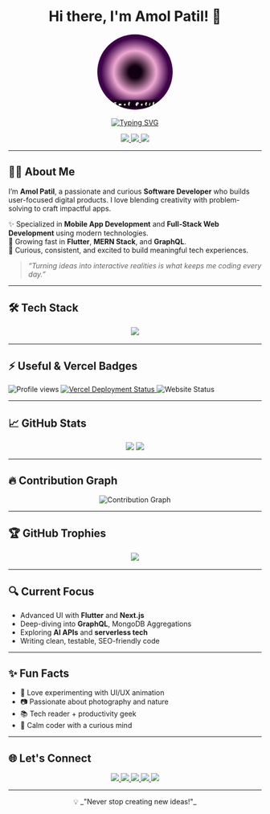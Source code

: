 <h1 align="center">Hi there, I'm Amol Patil! 👋</h1>

<!-- ✅ Typing animation (works on GitHub) 
[![Typing SVG](https://readme-typing-svg.demolab.com?font=Fira+Code&pause=1000&width=435&lines=%F0%9F%91%8B+Hi%2C+I'm+Amol+Patil;+%F0%9F%92%BB+Software+Developer;%7C+Flutter+%7C+Android+%7C+iOS+%7C+MERN+;MongoDB%2C+Express%2C+React%2C+Node;%7C+Next.js+%7C+GraphQL;%F0%9F%9A%80+Let's+Build+Something+Amazing!)](https://git.io/typing-svg)


parmalink

https://readme-typing-svg.demolab.com/demo/?size=50&center=true&vCenter=true&width=1200&height=100&lines=%F0%9F%91%8B+Hi%2C+I'm+Amol+Patil;+%F0%9F%92%BB+Software+Developer;%7C+Flutter+%7C+Android+%7C+iOS+%7C+MERN+%7C;MongoDB%2C+Express%2C+React%2C+Node;%7C+Next.js+%7C+GraphQL+%7C;%F0%9F%9A%80+Let's+Build+Something+Amazing!
-->

<!-- 👤 Profile picture -->
<p align="center">
  <img src="./images/amol.gif" width="150" height="150" alt="Amol Patil Profile Picture"  style="border-radius: 50%;" />
 <!--  <img src="https://avatars.githubusercontent.com/u/103609908?v=4" width="150" height="150" style="border-radius: 50%" alt="Amol Patil Profile Picture" />-->
</p>
<!-- ✅ Typing animation (works on GitHub) -->
<p align="center">
<a href="https://git.io/typing-svg"><img src="https://readme-typing-svg.demolab.com?font=Fira+Code&size=50&pause=1000&center=true&vCenter=true&width=1200&height=100&lines=%F0%9F%91%8B+Hi%2C+I'm+Amol+Patil;+%F0%9F%92%BB+Software+Developer;%7C+Flutter+%7C+Android+%7C+iOS+%7C+MERN+%7C;MongoDB%2C+Express%2C+React%2C+Node;%7C+Next.js+%7C+GraphQL+%7C;%F0%9F%9A%80+Let's+Build+Something+Amazing!" alt="Typing SVG" /></a>
</p>
  <!-- 🔗 Social badges -->
<p align="center">
  <a href="https://devamolpatil.in">
    <img src="https://img.shields.io/badge/Portfolio-devamolpatil.in-orange?style=flat-square&logo=google-chrome" />
  </a>
  <a href="https://linkedin.com/in/amol-patil-372641165">
    <img src="https://img.shields.io/badge/LinkedIn-Amol%20Patil-blue?style=flat-square&logo=linkedin" />
  </a>
  <a href="https://x.com/amol1781994">
    <img src="https://img.shields.io/badge/Twitter-@amol1781994-1DA1F2?style=flat-square&logo=twitter" />
  </a>
</p>

---

## 👨‍💻 About Me

I’m **Amol Patil**, a passionate and curious **Software Developer** who builds user-focused digital products. I love blending creativity with problem-solving to craft impactful apps.

✨ Specialized in **Mobile App Development** and **Full-Stack Web Development** using modern technologies.  
🚀 Growing fast in **Flutter**, **MERN Stack**, and **GraphQL**.  
🧩 Curious, consistent, and excited to build meaningful tech experiences.

> _“Turning ideas into interactive realities is what keeps me coding every day.”_

---

## 🛠️ Tech Stack

<div align="center">
  <img src="https://skillicons.dev/icons?i=flutter,dart,androidstudio,kotlin,swift,java,js,ts,react,nextjs,nodejs,express,graphql,mongodb,figma,vscode,git,github,xcode,html,css" />
</div>

---

## ⚡ Useful & Vercel Badges

<p>
  <img src="https://komarev.com/ghpvc/?username=AmolPatil-Git&style=flat-square&color=blue" alt="Profile views" />
  <a href="https://devamolpatil.in">
    <img src="https://vercelbadge.vercel.app/api/devamolpatil.in" alt="Vercel Deployment Status" />
  </a>
  <img src="https://img.shields.io/website?down_color=red&down_message=offline&up_color=green&up_message=online&url=https%3A%2F%2Fdevamolpatil.in" alt="Website Status" />
</p>

---

## 📈 GitHub Stats

<p align="center">
  <img src="https://github-readme-stats.vercel.app/api?username=AmolPatil-Git&show_icons=true&theme=github_dark&hide=prs&count_private=true" height="165" />
  <img src="https://github-readme-stats.vercel.app/api/top-langs/?username=AmolPatil-Git&layout=compact&theme=github_dark" height="165" />
</p>

---

## 🔥 Contribution Graph

<p align="center">
  <img src="https://github-readme-activity-graph.vercel.app/graph?username=AmolPatil-Git&theme=react-dark" alt="Contribution Graph" />
</p>

---

## 🏆 GitHub Trophies

<p align="center">
  <img src="https://github-profile-trophy.vercel.app/?username=AmolPatil-Git&theme=onedark&no-frame=true&column=6&margin-w=10&margin-h=10" />
</p>

---

## 🔍 Current Focus

- Advanced UI with **Flutter** and **Next.js**  
- Deep-diving into **GraphQL**, MongoDB Aggregations  
- Exploring **AI APIs** and **serverless tech**  
- Writing clean, testable, SEO-friendly code

---

## ✨ Fun Facts

- 🎨 Love experimenting with UI/UX animation  
- 📷 Passionate about photography and nature  
- 📚 Tech reader + productivity geek  
- 🧘 Calm coder with a curious mind  

---

## 🌐 Let's Connect

<p align="center">
  <a href="mailto:devamolpatil.in@gmail.com">
    <img src="https://img.shields.io/badge/Email-devamolpatil.in@gmail.com-red?style=for-the-badge&logo=gmail" />
  </a>
  <a href="https://devamolpatil.in">
    <img src="https://img.shields.io/badge/Portfolio-devamolpatil.in-orange?style=for-the-badge&logo=google-chrome" />
  </a>
  <a href="https://linkedin.com/in/amol-patil-372641165">
    <img src="https://img.shields.io/badge/LinkedIn-Amol%20Patil-blue?style=for-the-badge&logo=linkedin" />
  </a>
  <a href="https://x.com/amol1781994">
    <img src="https://img.shields.io/badge/Twitter-@amol1781994-1DA1F2?style=for-the-badge&logo=twitter" />
  </a>
  <a href="https://instagram.com/amol1781994">
    <img src="https://img.shields.io/badge/Instagram-@amol1781994-E4405F?style=for-the-badge&logo=instagram" />
  </a>
</p>

---

<p align="center">
  💡 _"Never stop creating new ideas!"_
</p>
